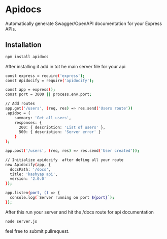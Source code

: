 # Apidocs

Automatically generate Swagger/OpenAPI documentation for your Express APIs.

## Installation
```bash
npm install apidocs
```

After installing it add in tot he main server file for your api
```bash
const express = require('express');
const Apidocify = require('apidocify');

const app = express();
const port = 3000 || process.env.port;

// Add routes
app.get('/users', (req, res) => res.send('Users route'))
.apidoc = {
    summary: 'Get all users',
    responses: {
      200: { description: 'List of users' },
      500: { description: 'Server error' }
    }
};

app.post('/users', (req, res) => res.send('User created'));

// Initialize apidocify  after defing all your route
new Apidocify(app, {
  docsPath: '/docs',
  title: 'kashyap api',
  version: '2.0.0'
});

app.listen(port, () => {
  console.log(`Server running on port ${port}`);
});
```

After this run your server and hit the /docs route for api documentation
```bash
node server.js
```

feel free to submit pullrequest.